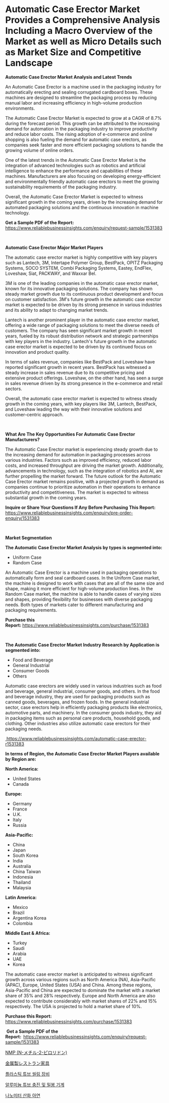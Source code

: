<p><h1>Automatic Case Erector Market Provides a Comprehensive Analysis Including a Macro Overview of the Market as well as Micro Details such as Market Size and Competitive Landscape</h1></p><p><strong>Automatic Case Erector Market Analysis and Latest Trends</strong></p>
<p><p>An Automatic Case Erector is a machine used in the packaging industry for automatically erecting and sealing corrugated cardboard boxes. These machines are designed to streamline the packaging process by reducing manual labor and increasing efficiency in high-volume production environments.</p><p>The Automatic Case Erector Market is expected to grow at a CAGR of 8.7% during the forecast period. This growth can be attributed to the increasing demand for automation in the packaging industry to improve productivity and reduce labor costs. The rising adoption of e-commerce and online shopping is also fueling the demand for automatic case erectors, as companies seek faster and more efficient packaging solutions to handle the growing volume of online orders.</p><p>One of the latest trends in the Automatic Case Erector Market is the integration of advanced technologies such as robotics and artificial intelligence to enhance the performance and capabilities of these machines. Manufacturers are also focusing on developing energy-efficient and environmentally friendly automatic case erectors to meet the growing sustainability requirements of the packaging industry.</p><p>Overall, the Automatic Case Erector Market is expected to witness significant growth in the coming years, driven by the increasing demand for automated packaging solutions and the continuous innovation in machine technology.</p></p>
<p><strong>Get a Sample PDF of the Report:&nbsp;</strong> <a href="https://www.reliablebusinessinsights.com/enquiry/request-sample/1531383">https://www.reliablebusinessinsights.com/enquiry/request-sample/1531383</a></p>
<p>&nbsp;</p>
<p><strong>Automatic Case Erector Major Market Players</strong></p>
<p><p>The automatic case erector market is highly competitive with key players such as Lantech, 3M, Intertape Polymer Group, BestPack, OPITZ Packaging Systems, SOCO SYSTEM, Combi Packaging Systems, Eastey, EndFlex, Loveshaw, Siat, PACKWAY, and Waxxar Bel.</p><p>3M is one of the leading companies in the automatic case erector market, known for its innovative packaging solutions. The company has shown steady market growth due to its continuous product development and focus on customer satisfaction. 3M's future growth in the automatic case erector market is expected to be driven by its strong presence in various industries and its ability to adapt to changing market trends.</p><p>Lantech is another prominent player in the automatic case erector market, offering a wide range of packaging solutions to meet the diverse needs of customers. The company has seen significant market growth in recent years, fueled by its robust distribution network and strategic partnerships with key players in the industry. Lantech's future growth in the automatic case erector market is expected to be driven by its continued focus on innovation and product quality.</p><p>In terms of sales revenue, companies like BestPack and Loveshaw have reported significant growth in recent years. BestPack has witnessed a steady increase in sales revenue due to its competitive pricing and extensive product offerings. Loveshaw, on the other hand, has seen a surge in sales revenue driven by its strong presence in the e-commerce and retail sectors.</p><p>Overall, the automatic case erector market is expected to witness steady growth in the coming years, with key players like 3M, Lantech, BestPack, and Loveshaw leading the way with their innovative solutions and customer-centric approach.</p></p>
<p>&nbsp;</p>
<p><strong>What Are The Key Opportunities For Automatic Case Erector Manufacturers?</strong></p>
<p><p>The Automatic Case Erector market is experiencing steady growth due to the increasing demand for automation in packaging processes across various industries. Factors such as improved efficiency, reduced labor costs, and increased throughput are driving the market growth. Additionally, advancements in technology, such as the integration of robotics and AI, are further propelling the market forward. The future outlook for the Automatic Case Erector market remains positive, with a projected growth in demand as companies continue to prioritize automation in their operations to enhance productivity and competitiveness. The market is expected to witness substantial growth in the coming years.</p></p>
<p><strong>Inquire or Share Your Questions If Any Before Purchasing This Report:</strong> <a href="https://www.reliablebusinessinsights.com/enquiry/pre-order-enquiry/1531383">https://www.reliablebusinessinsights.com/enquiry/pre-order-enquiry/1531383</a></p>
<p>&nbsp;</p>
<p><strong>Market Segmentation</strong></p>
<p><strong>The Automatic Case Erector Market Analysis by types is segmented into:</strong></p>
<p><ul><li>Uniform Case</li><li>Random Case</li></ul></p>
<p><p>An Automatic Case Erector is a machine used in packaging operations to automatically form and seal cardboard cases. In the Uniform Case market, the machine is designed to work with cases that are all of the same size and shape, making it more efficient for high-volume production lines. In the Random Case market, the machine is able to handle cases of varying sizes and shapes, providing flexibility for businesses with diverse packaging needs. Both types of markets cater to different manufacturing and packaging requirements.</p></p>
<p><strong>Purchase this Report:&nbsp;</strong><a href="https://www.reliablebusinessinsights.com/purchase/1531383">https://www.reliablebusinessinsights.com/purchase/1531383</a></p>
<p>&nbsp;</p>
<p><strong>The Automatic Case Erector Market Industry Research by Application is segmented into:</strong></p>
<p><ul><li>Food and Beverage</li><li>General Industrial</li><li>Consumer Goods</li><li>Others</li></ul></p>
<p><p>Automatic case erectors are widely used in various industries such as food and beverage, general industrial, consumer goods, and others. In the food and beverage industry, they are used for packaging products such as canned goods, beverages, and frozen foods. In the general industrial sector, case erectors help in efficiently packaging products like electronics, automotive parts, and machinery. In the consumer goods industry, they aid in packaging items such as personal care products, household goods, and clothing. Other industries also utilize automatic case erectors for their packaging needs.</p></p>
<p><a href="https://www.reliablebusinessinsights.com/automatic-case-erector-r1531383">&nbsp;https://www.reliablebusinessinsights.com/automatic-case-erector-r1531383</a></p>
<p><strong>In terms of Region, the Automatic Case Erector Market Players available by Region are:</strong></p>
<p>
    <p> <strong> North America: </strong>
        <ul>
            <li>United States</li>
            <li>Canada</li>
        </ul>
        </p> 
    <p> <strong> Europe: </strong>
        <ul>
            <li>Germany</li>
            <li>France</li>
            <li>U.K.</li>
            <li>Italy</li>
            <li>Russia</li>
        </ul>
        </p> 
    <p> <strong> Asia-Pacific: </strong>
        <ul>
            <li>China</li>
            <li>Japan</li>
            <li>South Korea</li>
            <li>India</li>
            <li>Australia</li>
            <li>China Taiwan</li>
            <li>Indonesia</li>
            <li>Thailand</li>
            <li>Malaysia</li>
        </ul>
        </p> 
    <p> <strong> Latin America: </strong>
        <ul>
            <li>Mexico</li>
            <li>Brazil</li>
            <li>Argentina Korea</li>
            <li>Colombia</li>
        </ul>
        </p> 
    <p> <strong> Middle East & Africa: </strong>
        <ul>
            <li>Turkey</li>
            <li>Saudi</li>
            <li>Arabia</li>
            <li>UAE</li>
            <li>Korea</li>
        </ul>
    </p>
    </p>
<p><p>The automatic case erector market is anticipated to witness significant growth across various regions such as North America (NA), Asia-Pacific (APAC), Europe, United States (USA) and China. Among these regions, Asia-Pacific and China are expected to dominate the market with a market share of 35% and 28% respectively. Europe and North America are also expected to contribute considerably with market shares of 22% and 15% respectively. The USA is projected to hold a market share of 10%.</p></p>
<p><strong>Purchase this Report: </strong><a href="https://www.reliablebusinessinsights.com/purchase/1531383">https://www.reliablebusinessinsights.com/purchase/1531383</a></p>
<p>&nbsp;<strong>Get a Sample PDF of the Report:&nbsp;&nbsp;</strong><a href="https://www.reliablebusinessinsights.com/enquiry/request-sample/1531383">https://www.reliablebusinessinsights.com/enquiry/request-sample/1531383</a></p>
<p><strong></strong></p>
<p><p><a href="https://medium.com/@lonnyguann/nmp-n-%E3%83%A1%E3%83%81%E3%83%AB-2-%E3%83%94%E3%83%AD%E3%83%AA%E3%83%89%E3%83%B3-%E5%B8%82%E5%A0%B4%E8%AA%BF%E6%9F%BB%E3%83%AC%E3%83%9D%E3%83%BC%E3%83%88%E3%81%AB%E3%81%AF-2024%E5%B9%B4%E3%81%8B%E3%82%892031%E5%B9%B4%E3%81%BE%E3%81%A7%E3%81%AE%E4%BA%88%E6%B8%AC%E3%81%95%E3%82%8C%E3%82%8B%E6%88%90%E9%95%B7%E7%8E%87-%E3%81%AE%E5%B8%82%E5%A0%B4%E8%A6%8F%E6%A8%A1-%E3%82%B7%E3%82%A7%E3%82%A2-%E5%88%86%E6%9E%90%E3%81%8C%E5%90%AB%E3%81%BE%E3%82%8C%E3%81%A6%E3%81%84%E3%81%BE%E3%81%99-d04d4b2684c4">NMP (N-メチル-2-ピロリドン)</a></p><p><a href="https://github.com/DeonBoer2023/Market-Research-Report-List-1/blob/main/5438738154934.md">金属製レストラン家具</a></p><p><a href="https://github.com/Elenrrera7685/Market-Research-Report-List-2/blob/main/9814014165584.md">플라스틱 튜브 씰링 장비</a></p><p><a href="https://github.com/vsn7qpua81q/Market-Research-Report-List-2/blob/main/8317262165583.md">알루미늄 튜브 충진 및 밀봉 기계</a></p><p><a href="https://medium.com/@nikitaschaefer/%EA%B8%80%EB%A1%9C%EB%B2%8C-%EB%82%98%EB%85%B8%EB%AF%B8%ED%84%B0-%EC%95%84%EC%97%B0-%EC%82%B0%ED%99%94%EB%AC%BC-%EC%8B%9C%EC%9E%A5-%EA%B7%9C%EB%AA%A8%EB%8A%94-2024%EB%85%84%EB%B6%80%ED%84%B0-2031%EB%85%84%EA%B9%8C%EC%A7%80-%EC%9D%98-cagr%EC%9D%84-%EA%B2%BD%ED%97%98%ED%95%A0-%EA%B2%83%EC%9C%BC%EB%A1%9C-%EC%98%88%EC%83%81%EB%90%98%EB%A9%B0-%EC%82%B0%EC%97%85-%EC%A0%84%EB%A7%9D%EC%97%90-%EB%94%B0%EB%A5%B4%EB%A9%B4-%EC%9D%B4%EB%A0%87%EB%8B%A4-f6efb0c4d9f0">나노미터 산화 아연</a></p></p>